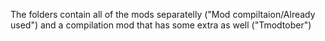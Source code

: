 The folders contain all of the mods separatelly ("Mod compiltaion/Already used") and a compilation mod that has some extra as well ("Tmodtober")
